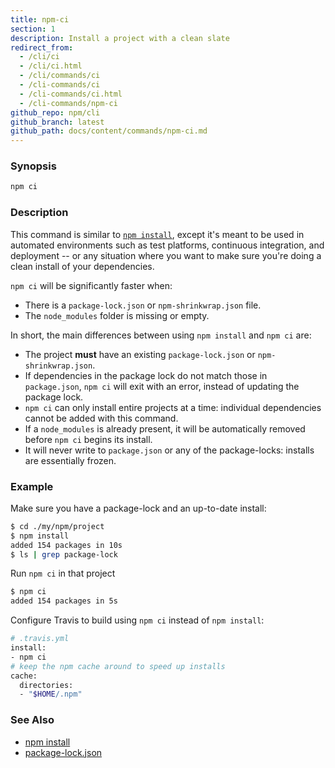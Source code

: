 ```yaml
---
title: npm-ci
section: 1
description: Install a project with a clean slate
redirect_from:
  - /cli/ci
  - /cli/ci.html
  - /cli/commands/ci
  - /cli-commands/ci
  - /cli-commands/ci.html
  - /cli-commands/npm-ci
github_repo: npm/cli
github_branch: latest
github_path: docs/content/commands/npm-ci.md
---
```


### Synopsis

```bash
npm ci
```

### Description

This command is similar to [`npm install`](/cli-commands/install), except
it's meant to be used in automated environments such as test platforms,
continuous integration, and deployment -- or any situation where you want
to make sure you're doing a clean install of your dependencies.

`npm ci` will be significantly faster when:

- There is a `package-lock.json` or `npm-shrinkwrap.json` file.
- The `node_modules` folder is missing or empty.

In short, the main differences between using `npm install` and `npm ci` are:

* The project **must** have an existing `package-lock.json` or
  `npm-shrinkwrap.json`.
* If dependencies in the package lock do not match those in `package.json`,
  `npm ci` will exit with an error, instead of updating the package lock.
* `npm ci` can only install entire projects at a time: individual
  dependencies cannot be added with this command.
* If a `node_modules` is already present, it will be automatically removed
  before `npm ci` begins its install.
* It will never write to `package.json` or any of the package-locks:
  installs are essentially frozen.

### Example

Make sure you have a package-lock and an up-to-date install:

```bash
$ cd ./my/npm/project
$ npm install
added 154 packages in 10s
$ ls | grep package-lock
```

Run `npm ci` in that project

```bash
$ npm ci
added 154 packages in 5s
```

Configure Travis to build using `npm ci` instead of `npm install`:

```bash
# .travis.yml
install:
- npm ci
# keep the npm cache around to speed up installs
cache:
  directories:
  - "$HOME/.npm"
```

### See Also

* [npm install](/cli/v7/commands/npm-install)
* [package-lock.json](/cli/v7/configuring-npm/package-lock-json)
